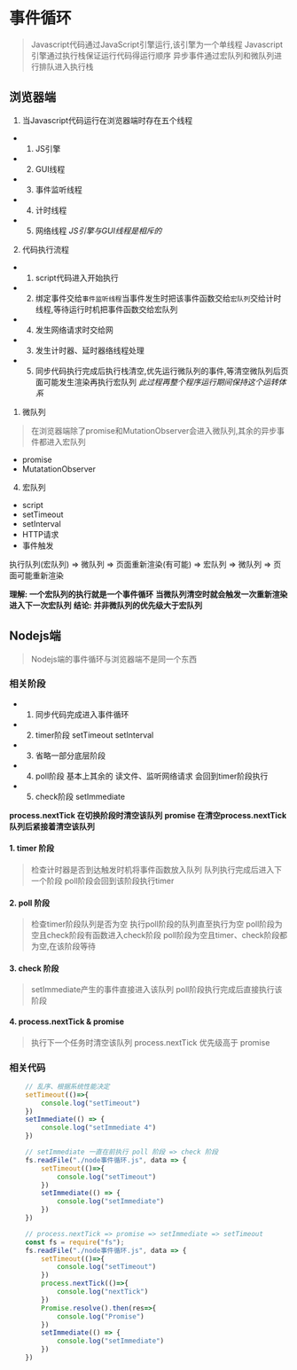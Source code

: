 # 事件循环

> Javascript代码通过JavaScript引擎运行,该引擎为一个单线程
> Javascript引擎通过执行栈保证运行代码得运行顺序
> 异步事件通过宏队列和微队列进行排队进入执行栈

## 浏览器端

1. 当Javascript代码运行在浏览器端时存在五个线程

- 1. JS引擎
- 2. GUI线程
- 3. 事件监听线程
- 4. 计时线程
- 5. 网络线程
*JS引擎与GUI线程是相斥的*

2. 代码执行流程

- 1. script代码进入开始执行
- 2. 绑定事件交给`事件监听线程`当事件发生时把该事件函数交给`宏队列`交给计时线程,等待运行时机把事件函数交给宏队列
- 4. 发生网络请求时交给网
- 3. 发生计时器、延时器络线程处理
- 5. 同步代码执行完成后执行栈清空,优先运行微队列的事件,等清空微队列后页面可能发生渲染再执行宏队列
*此过程再整个程序运行期间保持这个运转体系*

1. 微队列

> 在浏览器端除了promise和MutationObserver会进入微队列,其余的异步事件都进入宏队列

- promise
- MutatationObserver

4. 宏队列 
   
- script
- setTimeout
- setInterval
- HTTP请求
- 事件触发

执行队列(宏队列) => 微队列 => 页面重新渲染(有可能) => 宏队列 => 微队列 => 页面可能重新渲染

**理解: 一个宏队列的执行就是一个事件循环**
**当微队列清空时就会触发一次重新渲染进入下一次宏队列**
**结论: 并非微队列的优先级大于宏队列**

## Nodejs端

> Nodejs端的事件循环与浏览器端不是同一个东西

### 相关阶段

- 1. 同步代码完成进入事件循环
- 2. timer阶段 setTimeout setInterval
- 3. 省略一部分底层阶段
- 4. poll阶段   基本上其余的 读文件、监听网络请求  会回到timer阶段执行
- 5. check阶段   setImmediate

**process.nextTick 在切换阶段时清空该队列**
**promise 在清空process.nextTick队列后紧接着清空该队列**
#### 1. timer 阶段

> 检查计时器是否到达触发时机将事件函数放入队列
> 队列执行完成后进入下一个阶段
> poll阶段会回到该阶段执行timer

#### 2. poll 阶段

> 检查timer阶段队列是否为空
> 执行poll阶段的队列直至执行为空
> poll阶段为空且check阶段有函数进入check阶段
> poll阶段为空且timer、check阶段都为空,在该阶段等待

#### 3. check 阶段

> setImmediate产生的事件直接进入该队列
> poll阶段执行完成后直接执行该阶段

#### 4. process.nextTick & promise

> 执行下一个任务时清空该队列
> process.nextTick 优先级高于 promise
### 相关代码

```js
    // 乱序、根据系统性能决定
    setTimeout(()=>{
        console.log("setTimeout")
    })
    setImmediate(() => {
        console.log("setImmediate 4")
    })

```

```js
    // setImmediate 一直在前执行 poll 阶段 => check 阶段
    fs.readFile("./node事件循环.js", data => {
        setTimeout(()=>{
            console.log("setTimeout")
        })
        setImmediate(() => {
            console.log("setImmediate")
        })
    })

```

```js
    // process.nextTick => promise => setImmediate => setTimeout
    const fs = require("fs");
    fs.readFile("./node事件循环.js", data => {
        setTimeout(()=>{
            console.log("setTimeout")
        })
        process.nextTick(()=>{
            console.log("nextTick")
        })
        Promise.resolve().then(res=>{
            console.log("Promise")
        })
        setImmediate(() => {
            console.log("setImmediate")
        })
    })

```
